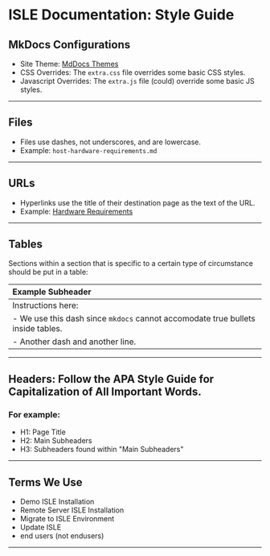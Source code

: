 # ISLE Documentation: Style Guide

## MkDocs Configurations
- Site Theme: [MdDocs Themes](https://www.mkdocs.org/user-guide/styling-your-docs/#built-in-themes)
- CSS Overrides: The `extra.css` file overrides some basic CSS styles.
- Javascript Overrides: The `extra.js` file (could) override some basic JS styles.

---
## Files
- Files use dashes, not underscores, and are lowercase.
- Example: `host-hardware-requirements.md`
---

## URLs
- Hyperlinks use the title of their destination page as the text of the URL.
- Example: [Hardware Requirements](../install/host-hardware-requirements.md)
---

## Tables
Sections within a section that is specific to a certain type of circumstance should be put in a table:

| Example Subheader |
| :-------------      |
| Instructions here: |
| - We use this dash since `mkdocs` cannot accomodate true bullets inside tables. |
| - Another dash and another line. |

---

## Headers: Follow the APA Style Guide for Capitalization of All Important Words.
### For example:
- H1: Page Title
- H2: Main Subheaders
- H3: Subheaders found within "Main Subheaders"

---

## Terms We Use
- Demo ISLE Installation
- Remote Server ISLE Installation
- Migrate to ISLE Environment
- Update ISLE
- end users (not endusers)

---
